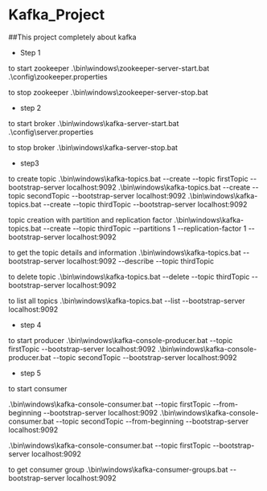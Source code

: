 # Kafka_Project
##This project completely about kafka
- Step 1

to start zookeeper 
.\bin\windows\zookeeper-server-start.bat .\config\zookeeper.properties


to stop zookeeper 
.\bin\windows\zookeeper-server-stop.bat

- step 2

to start broker 
.\bin\windows\kafka-server-start.bat .\config\server.properties


to stop broker 
.\bin\windows\kafka-server-stop.bat

- step3

to create topic 
.\bin\windows\kafka-topics.bat --create --topic firstTopic --bootstrap-server localhost:9092 
.\bin\windows\kafka-topics.bat --create --topic secondTopic --bootstrap-server localhost:9092 
.\bin\windows\kafka-topics.bat --create --topic thirdTopic --bootstrap-server localhost:9092 


topic creation with partition and replication factor 
.\bin\windows\kafka-topics.bat --create --topic thirdTopic --partitions 1 --replication-factor 1 --bootstrap-server localhost:9092 

to get the topic details and information 
.\bin\windows\kafka-topics.bat --bootstrap-server localhost:9092 --describe --topic thirdTopic

to delete topic 
.\bin\windows\kafka-topics.bat --delete --topic thirdTopic --bootstrap-server localhost:9092 


to list all topics 
.\bin\windows\kafka-topics.bat --list --bootstrap-server localhost:9092


- step 4

to start producer 
.\bin\windows\kafka-console-producer.bat --topic firstTopic --bootstrap-server localhost:9092 
.\bin\windows\kafka-console-producer.bat --topic secondTopic --bootstrap-server localhost:9092 


- step 5

to start consumer 

.\bin\windows\kafka-console-consumer.bat --topic firstTopic --from-beginning --bootstrap-server localhost:9092 
.\bin\windows\kafka-console-consumer.bat --topic secondTopic --from-beginning --bootstrap-server localhost:9092 


.\bin\windows\kafka-console-consumer.bat --topic firstTopic --bootstrap-server localhost:9092 

to get consumer group 
.\bin\windows\kafka-consumer-groups.bat --bootstrap-server localhost:9092 
